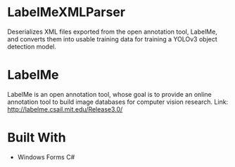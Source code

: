 # LabelMeXMLParser
Deserializes XML files exported from the open annotation tool, LabelMe, and converts them into usable training data for training a YOLOv3 object detection model.

# LabelMe
LabelMe is an open annotation tool, whose goal is to provide an online annotation tool to build image databases for computer vision research.
Link: http://labelme.csail.mit.edu/Release3.0/

# Built With
- Windows Forms C#
